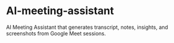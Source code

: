 # AI-meeting-assistant
AI Meeting Assistant that generates transcript, notes, insights, and screenshots from Google Meet sessions.
